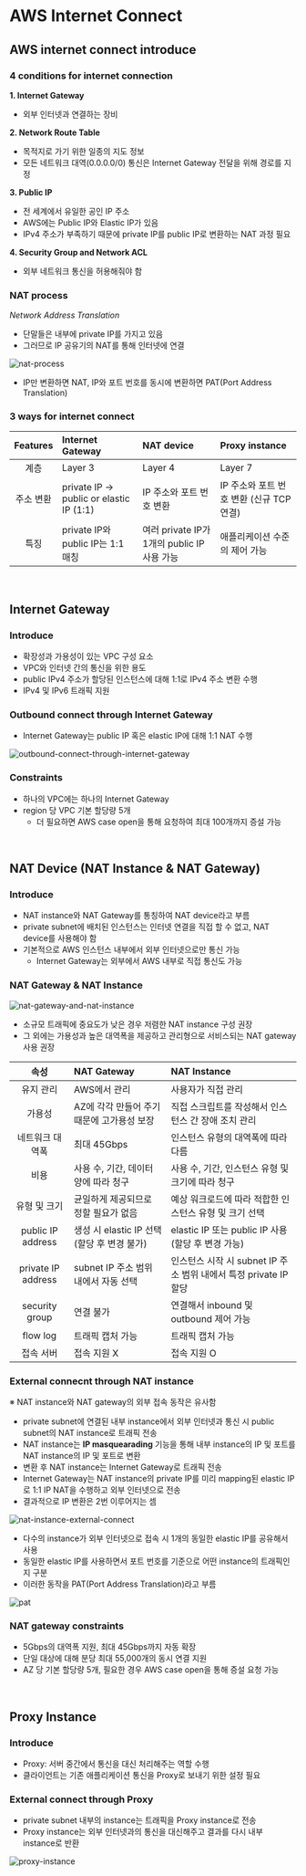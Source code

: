 # AWS Internet Connect

## AWS internet connect introduce

### 4 conditions for internet connection

**1. Internet Gateway**

- 외부 인터넷과 연결하는 장비

**2. Network Route Table**

- 목적지로 가기 위한 일종의 지도 정보
- 모든 네트워크 대역(0.0.0.0/0) 통신은 Internet Gateway 전달을 위해 경로를 지정

**3. Public IP**

- 전 세계에서 유일한 공인 IP 주소
- AWS에는 Public IP와 Elastic IP가 있음
- IPv4 주소가 부족하기 때문에 private IP를 public IP로 변환하는 NAT 과정 필요

**4. Security Group and Network ACL**

- 외부 네트워크 통신을 허용해줘야 함

### NAT process

_Network Address Translation_

- 단말들은 내부에 private IP를 가지고 있음
- 그러므로 IP 공유기의 NAT를 통해 인터넷에 연결

![nat-process](https://user-images.githubusercontent.com/75058239/236707103-d3cf9ca2-0f0e-4a60-9981-52c9a459f80f.png)

- IP만 변환하면 NAT, IP와 포트 번호를 동시에 변환하면 PAT(Port Address Translation)

### 3 ways for internet connect

| Features  | Internet Gateway                        | NAT device                                  | Proxy instance                           |
| :-------: | :-------------------------------------- | :------------------------------------------ | :--------------------------------------- |
|   계층    | Layer 3                                 | Layer 4                                     | Layer 7                                  |
| 주소 변환 | private IP → public or elastic IP (1:1) | IP 주소와 포트 번호 변환                    | IP 주소와 포트 번호 변환 (신규 TCP 연결) |
|   특징    | private IP와 public IP는 1:1 매칭       | 여러 private IP가 1개의 public IP 사용 가능 | 애플리케이션 수준의 제어 가능            |

<br>

## Internet Gateway

### Introduce

- 확장성과 가용성이 있는 VPC 구성 요소
- VPC와 인터넷 간의 통신을 위한 용도
- public IPv4 주소가 할당된 인스턴스에 대해 1:1로 IPv4 주소 변환 수행
- IPv4 및 IPv6 트래픽 지원

### Outbound connect through Internet Gateway

- Internet Gateway는 public IP 혹은 elastic IP에 대해 1:1 NAT 수행

![outbound-connect-through-internet-gateway](https://user-images.githubusercontent.com/75058239/236958525-e8a1ac0d-90c4-4c9c-8f02-da74d8c5c21d.png)

### Constraints

- 하나의 VPC에는 하나의 Internet Gateway
- region 당 VPC 기본 할당량 5개
  - 더 필요하면 AWS case open을 통해 요청하여 최대 100개까지 증설 가능

<br>

## NAT Device (NAT Instance & NAT Gateway)

### Introduce

- NAT instance와 NAT Gateway를 통칭하여 NAT device라고 부름
- private subnet에 배치된 인스턴스는 인터넷 연결을 직접 할 수 없고, NAT device를 사용해야 함
- 기본적으로 AWS 인스턴스 내부에서 외부 인터넷으로만 통신 가능
  - Internet Gateway는 외부에서 AWS 내부로 직접 통신도 가능

### NAT Gateway & NAT Instance

![nat-gateway-and-nat-instance](https://github.com/nmin11/TIL/assets/75058239/2cb95fb9-b0b0-463d-a6ec-9249ae37aea6)

- 소규모 트래픽에 중요도가 낮은 경우 저렴한 NAT instance 구성 권장
- 그 외에는 가용성과 높은 대역폭을 제공하고 관리형으로 서비스되는 NAT gateway 사용 권장

|        속성        | NAT Gateway                                 | NAT Instance                                                     |
| :----------------: | :------------------------------------------ | :--------------------------------------------------------------- |
|     유지 관리      | AWS에서 관리                                | 사용자가 직접 관리                                               |
|       가용성       | AZ에 각각 만들어 주기 때문에 고가용성 보장  | 직접 스크립트를 작성해서 인스턴스 간 장애 조치 관리              |
|  네트워크 대역폭   | 최대 45Gbps                                 | 인스턴스 유형의 대역폭에 따라 다름                               |
|        비용        | 사용 수, 기간, 데이터 양에 따라 청구        | 사용 수, 기간, 인스턴스 유형 및 크기에 따라 청구                 |
|    유형 및 크기    | 균일하게 제공되므로 정할 필요가 없음        | 예상 워크로드에 따라 적합한 인스턴스 유형 및 크기 선택           |
| public IP address  | 생성 시 elastic IP 선택 (할당 후 변경 불가) | elastic IP 또는 public IP 사용 (할당 후 변경 가능)               |
| private IP address | subnet IP 주소 범위 내에서 자동 선택        | 인스턴스 시작 시 subnet IP 주소 범위 내에서 특정 private IP 할당 |
|   security group   | 연결 불가                                   | 연결해서 inbound 및 outbound 제어 가능                           |
|      flow log      | 트래픽 캡처 가능                            | 트래픽 캡처 가능                                                 |
|     접속 서버      | 접속 지원 X                                 | 접속 지원 O                                                      |

### External connecnt through NAT instance

※ NAT instance와 NAT gateway의 외부 접속 동작은 유사함

- private subnet에 연결된 내부 instance에서 외부 인터넷과 통신 시 public subnet의 NAT instance로 트래픽 전송
- NAT instance는 **IP masquearading** 기능을 통해 내부 instance의 IP 및 포트를 NAT instance의 IP 및 포트로 변환
- 변환 후 NAT instance는 Internet Gateway로 트래픽 전송
- Internet Gateway는 NAT instance의 private IP를 미리 mapping된 elastic IP로 1:1 IP NAT을 수행하고 외부 인터넷으로 전송
- 결과적으로 IP 변환은 2번 이루어지는 셈

![nat-instance-external-connect](https://github.com/nmin11/TIL/assets/75058239/9ee25b9f-0f79-40b7-99ad-527fdbfaefd3)

- 다수의 instance가 외부 인터넷으로 접속 시 1개의 동일한 elastic IP를 공유해서 사용
- 동일한 elastic IP를 사용하면서 포트 번호를 기준으로 어떤 instance의 트래픽인지 구분
- 이러한 동작을 PAT(Port Address Translation)라고 부름

![pat](https://github.com/nmin11/TIL/assets/75058239/153c9083-19dd-45ee-b9c2-e3a9d7c34c3d)

### NAT gateway constraints

- 5Gbps의 대역폭 지원, 최대 45Gbps까지 자동 확장
- 단일 대상에 대해 분당 최대 55,000개의 동시 연결 지원
- AZ 당 기본 할당량 5개, 필요한 경우 AWS case open을 통해 증설 요청 가능

<br>

## Proxy Instance

### Introduce

- Proxy: 서버 중간에서 통신을 대신 처리해주는 역할 수행
- 클라이언트는 기존 애플리케이션 통신을 Proxy로 보내기 위한 설정 필요

### External connect through Proxy

- private subnet 내부의 instance는 트래픽을 Proxy instance로 전송
- Proxy instance는 외부 인터넷과의 통신을 대신해주고 결과를 다시 내부 instance로 반환

![proxy-instance](https://github.com/nmin11/TIL/assets/75058239/fbf121ee-2046-40b5-8c14-fd48fe331509)
